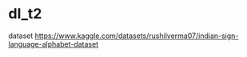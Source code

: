 # dl_t2
dataset
https://www.kaggle.com/datasets/rushilverma07/indian-sign-language-alphabet-dataset
